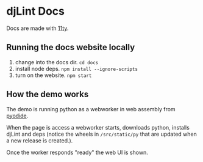 # djLint Docs

Docs are made with [11ty](https://www.11ty.dev).

## Running the docs website locally

1. change into the docs dir. `cd docs`
2. install node deps. `npm install --ignore-scripts`
3. turn on the website. `npm start`

## How the demo works

The demo is running python as a webworker in web assembly from [pyodide](https://pyodide.org/en/stable/index.html).

When the page is access a webworker starts, downloads python, installs djLint and deps (notice the wheels in `/src/static/py` that are updated when a new release is created.).

Once the worker responds "ready" the web UI is shown.
